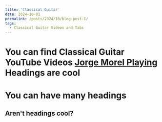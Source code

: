 ```yaml
---
title: 'Classical Guitar'
date: 2024-10-01
permalink: /posts/2024/10/blog-post-1/
tags:
  - Classical Guitar Videos and Tabs  
---
```


You can find Classical Guitar YouTube Videos [Jorge Morel Playing](https://www.youtube.com/watch?v=egDcHchu2do)
Headings are cool
======

You can have many headings
======

Aren't headings cool?
------
